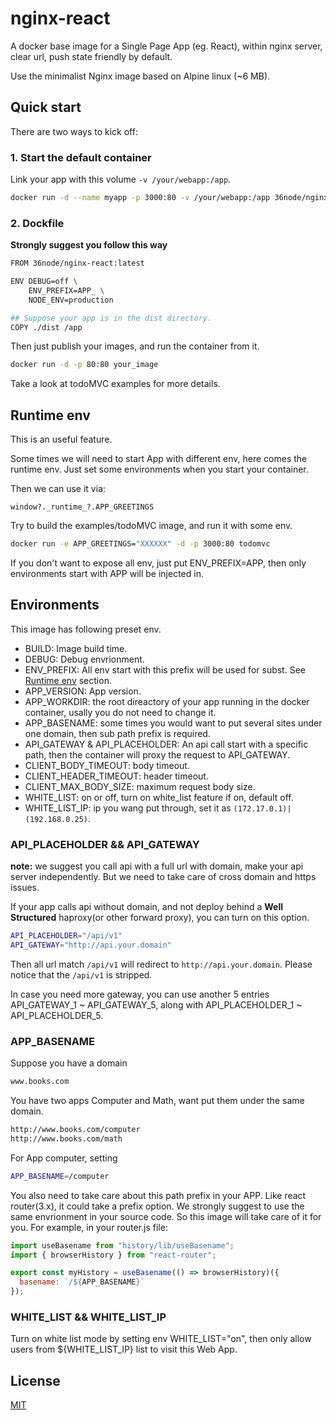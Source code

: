 # nginx-react

A docker base image for a Single Page App (eg. React), within nginx server,
clear url, push state friendly by default.

Use the minimalist Nginx image based on Alpine linux (~6 MB).


## Quick start

There are two ways to kick off:

### 1. Start the default container

Link your app with this volume `-v /your/webapp:/app`.

```sh
docker run -d --name myapp -p 3000:80 -v /your/webapp:/app 36node/nginx-react
```

### 2. Dockfile

**Strongly suggest you follow this way**

```sh
FROM 36node/nginx-react:latest

ENV DEBUG=off \
    ENV_PREFIX=APP_ \
    NODE_ENV=production

## Suppose your app is in the dist directory.
COPY ./dist /app
```

Then just publish your images, and run the container from it.

```sh
docker run -d -p 80:80 your_image
```

Take a look at todoMVC examples for more details.


## Runtime env

This is an useful feature.

Some times we will need to start App with different env, here comes the runtime env.
Just set some environments when you start your container.

Then we can use it via:

```
window?._runtime_?.APP_GREETINGS
```

Try to build the examples/todoMVC image, and run it with some env.

```sh
docker run -e APP_GREETINGS="XXXXXX" -d -p 3000:80 todomvc
```

If you don't want to expose all env, just put ENV_PREFIX=APP, then only environments start with APP will be injected in.

## Environments

This image has following preset env.

* BUILD: Image build time.
* DEBUG: Debug envrionment.
* ENV_PREFIX: All env start with this prefix will be used for subst. See [Runtime env](#runtime-env) section.
* APP_VERSION: App version.
* APP_WORKDIR: the root direactory of your app running in the docker container,
  usally you do not need to change it.
* APP_BASENAME: some times you would want to put several sites under one
  domain, then sub path prefix is required.
* API_GATEWAY & API_PLACEHOLDER: An api call start with a specific path, then the container
  will proxy the request to API_GATEWAY. 
* CLIENT_BODY_TIMEOUT: body timeout.
* CLIENT_HEADER_TIMEOUT: header timeout.
* CLIENT_MAX_BODY_SIZE: maximum request body size.
* WHITE_LIST: on or off, turn on white_list feature if on, default off.
* WHITE_LIST_IP: ip you wang put through, set it as `(172.17.0.1)|(192.168.0.25)`.

### API_PLACEHOLDER && API_GATEWAY

**note:** we suggest you call api with a full url with domain, make your api
server independently. But we need to take care of cross domain and https issues.

If your app calls api without domain, and not deploy behind a **Well
Structured** haproxy(or other forward proxy), you can turn on this option.

```sh
API_PLACEHOLDER="/api/v1"
API_GATEWAY="http://api.your.domain"
```

Then all url match `/api/v1` will redirect to `http://api.your.domain`. Please
notice that the `/api/v1` is stripped.

In case you need more gateway, you can use another 5 entries API_GATEWAY_1 ~ API_GATEWAY_5, along with API_PLACEHOLDER_1 ~ API_PLACEHOLDER_5.

### APP_BASENAME

Suppose you have a domain

```sh
www.books.com
```

You have two apps Computer and Math, want put them under the same domain.

```sh
http://www.books.com/computer
http://www.books.com/math
```

For App computer, setting

```sh
APP_BASENAME=/computer
```

You also need to take care about this path prefix in your APP. Like react
router(3.x), it could take a prefix option. We strongly suggest to use the same
envrionment in your source code. So this image will take care of it for you. For
example, in your router.js file:

```js
import useBasename from "history/lib/useBasename";
import { browserHistory } from "react-router";

export const myHistory = useBasename(() => browserHistory)({
  basename: `/${APP_BASENAME}`
});
```

### WHITE_LIST && WHITE_LIST_IP

Turn on white list mode by setting env WHITE_LIST="on", then only allow users from ${WHITE_LIST_IP} list to visit this Web App.


## License

[MIT](LICENSE.txt)

